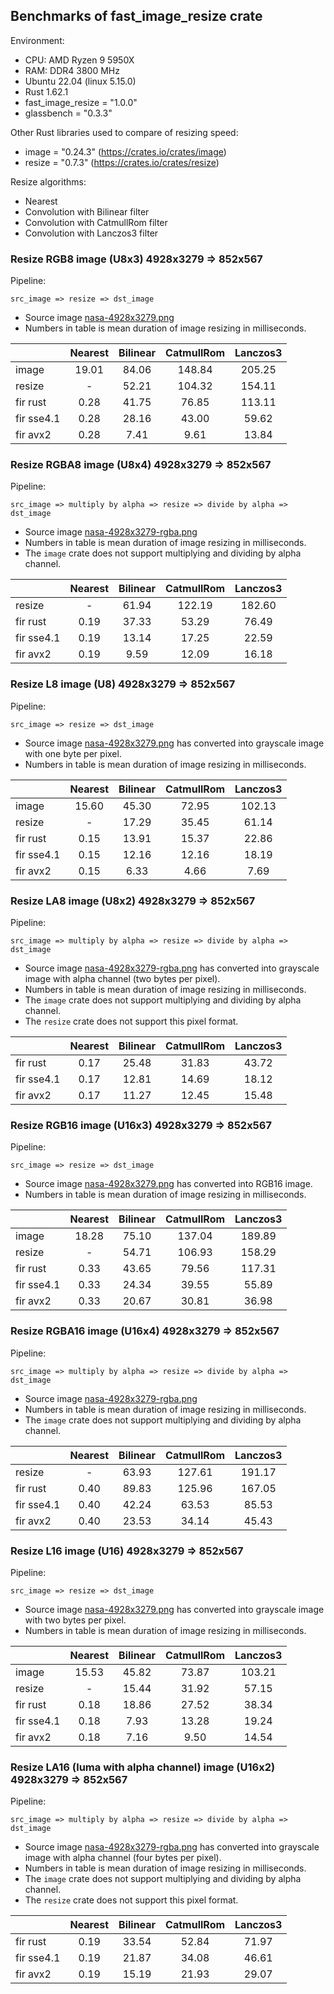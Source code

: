 ## Benchmarks of fast_image_resize crate

Environment:

- CPU: AMD Ryzen 9 5950X
- RAM: DDR4 3800 MHz
- Ubuntu 22.04 (linux 5.15.0)
- Rust 1.62.1
- fast_image_resize = "1.0.0"
- glassbench = "0.3.3"

Other Rust libraries used to compare of resizing speed:

- image = "0.24.3" (<https://crates.io/crates/image>)
- resize = "0.7.3" (<https://crates.io/crates/resize>)

Resize algorithms:

- Nearest
- Convolution with Bilinear filter
- Convolution with CatmullRom filter
- Convolution with Lanczos3 filter

### Resize RGB8 image (U8x3) 4928x3279 => 852x567

Pipeline:

`src_image => resize => dst_image`

- Source image [nasa-4928x3279.png](https://github.com/Cykooz/fast_image_resize/blob/main/data/nasa-4928x3279.png)
- Numbers in table is mean duration of image resizing in milliseconds.

|            | Nearest | Bilinear | CatmullRom | Lanczos3 |
|------------|:-------:|:--------:|:----------:|:--------:|
| image      |  19.01  |  84.06   |   148.84   |  205.25  |
| resize     |    -    |  52.21   |   104.32   |  154.11  |
| fir rust   |  0.28   |  41.75   |   76.85    |  113.11  |
| fir sse4.1 |  0.28   |  28.16   |   43.00    |  59.62   |
| fir avx2   |  0.28   |   7.41   |    9.61    |  13.84   |

### Resize RGBA8 image (U8x4) 4928x3279 => 852x567

Pipeline:

`src_image => multiply by alpha => resize => divide by alpha => dst_image`

- Source image
  [nasa-4928x3279-rgba.png](https://github.com/Cykooz/fast_image_resize/blob/main/data/nasa-4928x3279-rgba.png)
- Numbers in table is mean duration of image resizing in milliseconds.
- The `image` crate does not support multiplying and dividing by alpha channel. 

|            | Nearest | Bilinear | CatmullRom | Lanczos3 |
|------------|:-------:|:--------:|:----------:|:--------:|
| resize     |    -    |  61.94   |   122.19   |  182.60  |
| fir rust   |  0.19   |  37.33   |   53.29    |  76.49   |
| fir sse4.1 |  0.19   |  13.14   |   17.25    |  22.59   |
| fir avx2   |  0.19   |   9.59   |   12.09    |  16.18   |

### Resize L8 image (U8) 4928x3279 => 852x567

Pipeline:

`src_image => resize => dst_image`

- Source image [nasa-4928x3279.png](https://github.com/Cykooz/fast_image_resize/blob/main/data/nasa-4928x3279.png)
  has converted into grayscale image with one byte per pixel.
- Numbers in table is mean duration of image resizing in milliseconds.

|            | Nearest | Bilinear | CatmullRom | Lanczos3 |
|------------|:-------:|:--------:|:----------:|:--------:|
| image      |  15.60  |  45.30   |   72.95    |  102.13  |
| resize     |    -    |  17.29   |   35.45    |  61.14   |
| fir rust   |  0.15   |  13.91   |   15.37    |  22.86   |
| fir sse4.1 |  0.15   |  12.16   |   12.16    |  18.19   |
| fir avx2   |  0.15   |   6.33   |    4.66    |   7.69   |

### Resize LA8 image (U8x2) 4928x3279 => 852x567

Pipeline:

`src_image => multiply by alpha => resize => divide by alpha => dst_image`

- Source image
  [nasa-4928x3279-rgba.png](https://github.com/Cykooz/fast_image_resize/blob/main/data/nasa-4928x3279-rgba.png)
  has converted into grayscale image with alpha channel (two bytes per pixel).
- Numbers in table is mean duration of image resizing in milliseconds.
- The `image` crate does not support multiplying and dividing by alpha channel.
- The `resize` crate does not support this pixel format.

|            | Nearest | Bilinear | CatmullRom | Lanczos3 |
|------------|:-------:|:--------:|:----------:|:--------:|
| fir rust   |  0.17   |  25.48   |   31.83    |  43.72   |
| fir sse4.1 |  0.17   |  12.81   |   14.69    |  18.12   |
| fir avx2   |  0.17   |  11.27   |   12.45    |  15.48   |

### Resize RGB16 image (U16x3) 4928x3279 => 852x567

Pipeline:

`src_image => resize => dst_image`

- Source image [nasa-4928x3279.png](https://github.com/Cykooz/fast_image_resize/blob/main/data/nasa-4928x3279.png)
  has converted into RGB16 image.
- Numbers in table is mean duration of image resizing in milliseconds.

|            | Nearest | Bilinear | CatmullRom | Lanczos3 |
|------------|:-------:|:--------:|:----------:|:--------:|
| image      |  18.28  |  75.10   |   137.04   |  189.89  |
| resize     |    -    |  54.71   |   106.93   |  158.29  |
| fir rust   |  0.33   |  43.65   |   79.56    |  117.31  |
| fir sse4.1 |  0.33   |  24.34   |   39.55    |  55.89   |
| fir avx2   |  0.33   |  20.67   |   30.81    |  36.98   |

### Resize RGBA16 image (U16x4) 4928x3279 => 852x567

Pipeline:

`src_image => multiply by alpha => resize => divide by alpha => dst_image`

- Source image
  [nasa-4928x3279-rgba.png](https://github.com/Cykooz/fast_image_resize/blob/main/data/nasa-4928x3279-rgba.png)
- Numbers in table is mean duration of image resizing in milliseconds.
- The `image` crate does not support multiplying and dividing by alpha channel.

|            | Nearest | Bilinear | CatmullRom | Lanczos3 |
|------------|:-------:|:--------:|:----------:|:--------:|
| resize     |    -    |  63.93   |   127.61   |  191.17  |
| fir rust   |  0.40   |  89.83   |   125.96   |  167.05  |
| fir sse4.1 |  0.40   |  42.24   |   63.53    |  85.53   |
| fir avx2   |  0.40   |  23.53   |   34.14    |  45.43   |

### Resize L16 image (U16) 4928x3279 => 852x567

Pipeline:

`src_image => resize => dst_image`

- Source image [nasa-4928x3279.png](https://github.com/Cykooz/fast_image_resize/blob/main/data/nasa-4928x3279.png)
  has converted into grayscale image with two bytes per pixel.
- Numbers in table is mean duration of image resizing in milliseconds.

|            | Nearest | Bilinear | CatmullRom | Lanczos3 |
|------------|:-------:|:--------:|:----------:|:--------:|
| image      |  15.53  |  45.82   |   73.87    |  103.21  |
| resize     |    -    |  15.44   |   31.92    |  57.15   |
| fir rust   |  0.18   |  18.86   |   27.52    |  38.34   |
| fir sse4.1 |  0.18   |   7.93   |   13.28    |  19.24   |
| fir avx2   |  0.18   |   7.16   |    9.50    |  14.54   |

### Resize LA16 (luma with alpha channel) image (U16x2) 4928x3279 => 852x567

Pipeline:

`src_image => multiply by alpha => resize => divide by alpha => dst_image`

- Source image
  [nasa-4928x3279-rgba.png](https://github.com/Cykooz/fast_image_resize/blob/main/data/nasa-4928x3279-rgba.png)
  has converted into grayscale image with alpha channel (four bytes per pixel).
- Numbers in table is mean duration of image resizing in milliseconds.
- The `image` crate does not support multiplying and dividing by alpha channel.
- The `resize` crate does not support this pixel format.

|            | Nearest | Bilinear | CatmullRom | Lanczos3 |
|------------|:-------:|:--------:|:----------:|:--------:|
| fir rust   |  0.19   |  33.54   |   52.84    |  71.97   |
| fir sse4.1 |  0.19   |  21.87   |   34.08    |  46.61   |
| fir avx2   |  0.19   |  15.19   |   21.93    |  29.07   |
